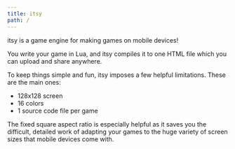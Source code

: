 ```yaml
---
title: itsy
path: /
---
```


itsy is a game engine for making games on mobile devices!

You write your game in Lua, and itsy compiles it to one HTML file which
you can upload and share anywhere.

To keep things simple and fun, itsy imposes a few helpful limitations.
These are the main ones:

* 128x128 screen
* 16 colors
* 1 source code file per game

The fixed square aspect ratio is especially helpful as it saves you the
difficult, detailed work of adapting your games to the huge variety of 
screen sizes that mobile devices come with.